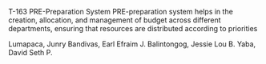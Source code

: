 T-163
PRE-Preparation System
PRE-preparation system helps in the creation, allocation, 
and management of budget across different departments,
ensuring that resources are distributed according to priorities

Lumapaca, Junry 
Bandivas, Earl Efraim J.
Balintongog, Jessie Lou B.
Yaba, David Seth P.
